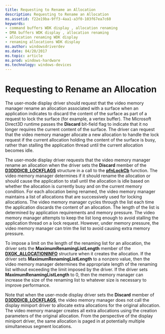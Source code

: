 ```yaml
---
title: Requesting to Rename an Allocation
description: Requesting to Rename an Allocation
ms.assetid: f22e19ba-9ff3-4aa1-a3f0-103f67ea7c60
keywords:
- command buffers WDK display , allocation renaming
- DMA buffers WDK display , allocation renaming
- allocation renaming WDK display
- renaming allocations WDK display
ms.author: windowsdriverdev
ms.date: 04/20/2017
ms.topic: article
ms.prod: windows-hardware
ms.technology: windows-devices
---
```


# Requesting to Rename an Allocation


The user-mode display driver should request that the video memory manager rename an allocation associated with a surface when an application indicates to discard the content of the surface as part of a request to lock the surface (for example, a vertex buffer). The Microsoft Direct3D runtime passes the **Discard** bit-field flag to indicate that it no longer requires the current content of the surface. The driver can request that the video memory manager allocate a new allocation to handle the lock request if the current allocation holding the content of the surface is busy, rather than stalling the application thread until the current allocation becomes idle.

The user-mode display driver requests that the video memory manager rename an allocation when the driver sets the **Discard** member of the [**D3DDDICB\_LOCKFLAGS**](https://msdn.microsoft.com/library/windows/hardware/ff544214) structure in a call to the [**pfnLockCb**](https://msdn.microsoft.com/library/windows/hardware/ff568914) function. The video memory manager determines if it should rename the allocation or should cause the application to stall until the allocation is idle based on whether the allocation is currently busy and on the current memory condition. For each allocation being renamed, the video memory manager maintains a list of allocations that are successively used for locking allocations. The video memory manager cycles through the list each time the application discards the content of an allocation. The length of the list is determined by application requirements and memory pressure. The video memory manager attempts to keep the list long enough to avoid stalling the application thread on a lock request. However, under memory pressure, the video memory manager can trim the list to avoid causing extra memory pressure.

To impose a limit on the length of the renaming list for an allocation, the driver sets the **MaximumRenamingListLength** member of the [**DXGK\_ALLOCATIONINFO**](https://msdn.microsoft.com/library/windows/hardware/ff560960) structure when it creates the allocation. If the driver sets **MaximumRenamingListLength** to a nonzero value, then the video memory manager determines the appropriate length of the renaming list without exceeding the limit imposed by the driver. If the driver sets **MaximumRenamingListLength** to 0, then the memory manager can increase the size of the renaming list to whatever size is necessary to improve performance.

Note that when the user-mode display driver sets the **Discard** member of [**D3DDDICB\_LOCKFLAGS**](https://msdn.microsoft.com/library/windows/hardware/ff544214), the video memory manager does not call the display miniport driver to allocate extra allocations for the original allocation. The video memory manager creates all extra allocations using the creation parameters of the original allocation. From the perspective of the display miniport driver, the same allocation is paged in at potentially multiple simultaneous segment locations.

 

 





